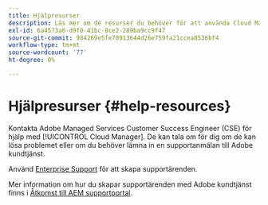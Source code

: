 ```yaml
---
title: Hjälpresurser
description: Läs mer om de resurser du behöver för att använda Cloud Manager.
exl-id: 6a4573a6-d9f0-41bc-8ce2-289ba9cc9f47
source-git-commit: 984269e5fe70913644d26e759fa21ccea0536bf4
workflow-type: tm+mt
source-wordcount: '77'
ht-degree: 0%

---
```



# Hjälpresurser {#help-resources}

Kontakta Adobe Managed Services Customer Success Engineer (CSE) för hjälp med [!UICONTROL Cloud Manager]. De kan tala om för dig om de kan lösa problemet eller om du behöver lämna in en supportanmälan till Adobe kundtjänst.

Använd [Enterprise Support](https://experienceleague.adobe.com/sv?support-tab=home#support) för att skapa supportärenden.

Mer information om hur du skapar supportärenden med Adobe kundtjänst finns i [Åtkomst till AEM supportportal](https://helpx.adobe.com/se/enterprise/using/support-and-expert-services.html).
